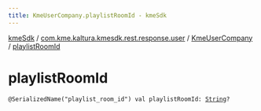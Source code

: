 ```yaml
---
title: KmeUserCompany.playlistRoomId - kmeSdk
---
```


[kmeSdk](../../index.html) / [com.kme.kaltura.kmesdk.rest.response.user](../index.html) / [KmeUserCompany](index.html) / [playlistRoomId](./playlist-room-id.html)

# playlistRoomId

`@SerializedName("playlist_room_id") val playlistRoomId: `[`String`](https://kotlinlang.org/api/latest/jvm/stdlib/kotlin/-string/index.html)`?`